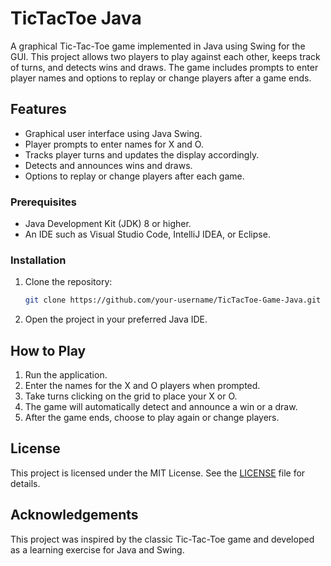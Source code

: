 # TicTacToe Java

A graphical Tic-Tac-Toe game implemented in Java using Swing for the GUI. This project allows two players to play against each other, keeps track of turns, and detects wins and draws. 
The game includes prompts to enter player names and options to replay or change players after a game ends.

## Features

- Graphical user interface using Java Swing.
- Player prompts to enter names for X and O.
- Tracks player turns and updates the display accordingly.
- Detects and announces wins and draws.
- Options to replay or change players after each game.

### Prerequisites

- Java Development Kit (JDK) 8 or higher.
- An IDE such as Visual Studio Code, IntelliJ IDEA, or Eclipse.

### Installation

1. Clone the repository:

    ```sh
    git clone https://github.com/your-username/TicTacToe-Game-Java.git
    ```

2. Open the project in your preferred Java IDE.

## How to Play

1. Run the application.
2. Enter the names for the X and O players when prompted.
3. Take turns clicking on the grid to place your X or O.
4. The game will automatically detect and announce a win or a draw.
5. After the game ends, choose to play again or change players.

## License

This project is licensed under the MIT License. See the [LICENSE](LICENSE) file for details.

## Acknowledgements

This project was inspired by the classic Tic-Tac-Toe game and developed as a learning exercise for Java and Swing.

